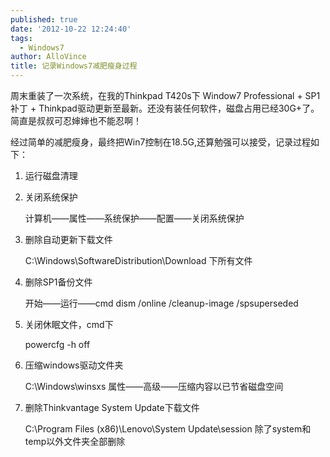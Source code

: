 ```yaml
---
published: true
date: '2012-10-22 12:24:40'
tags:
  - Windows7
author: AlloVince
title: 记录Windows7减肥瘦身过程
---
```


周末重装了一次系统，在我的Thinkpad T420s下 Window7 Professional + SP1补丁 + Thinkpad驱动更新至最新。还没有装任何软件，磁盘占用已经30G+了。简直是叔叔可忍婶婶也不能忍啊！

经过简单的减肥瘦身，最终把Win7控制在18.5G,还算勉强可以接受，记录过程如下：

1. 运行磁盘清理

2. 关闭系统保护

    计算机——属性——系统保护——配置——关闭系统保护

3. 删除自动更新下载文件

    C:\Windows\SoftwareDistribution\Download 下所有文件

4. 删除SP1备份文件

    开始——运行——cmd
    dism /online /cleanup-image /spsuperseded

5. 关闭休眠文件，cmd下

    powercfg -h off

6. 压缩windows驱动文件夹

    C:\Windows\winsxs
    属性——高级——压缩内容以已节省磁盘空间

7. 删除Thinkvantage System Update下载文件

    C:\Program Files (x86)\Lenovo\System Update\session 除了system和temp以外文件夹全部删除

